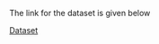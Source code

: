 The link for the dataset is given below



[Dataset](https://drive.google.com/file/d/1p5j0DnS0xu4PT1KdIXJVk9YaSfdc1Ar6/view?usp=sharing)
